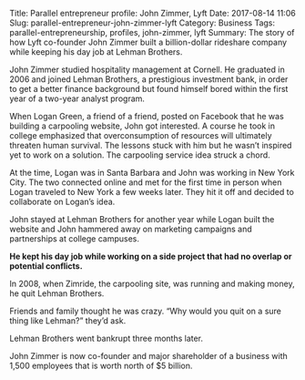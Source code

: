 Title: Parallel entrepreneur profile: John Zimmer, Lyft
Date: 2017-08-14 11:06
Slug: parallel-entrepreneur-john-zimmer-lyft
Category: Business
Tags: parallel-entrepreneurship, profiles, john-zimmer, lyft
Summary: The story of how Lyft co-founder John Zimmer built a billion-dollar rideshare company while keeping his day job at Lehman Brothers.

John Zimmer studied hospitality management at Cornell. He graduated in 2006 and joined Lehman Brothers, a prestigious investment bank, in order to get a better finance background but found himself bored within the first year of a two-year analyst program.

When Logan Green, a friend of a friend, posted on Facebook that he was building a carpooling website, John got interested. A course he took in college emphasized that overconsumption of resources will ultimately threaten human survival. The lessons stuck with him but he wasn’t inspired yet to work on a solution. The carpooling service idea struck a chord.

At the time, Logan was in Santa Barbara and John was working in New York City. The two connected online and met for the first time in person when Logan traveled to New York a few weeks later. They hit it off and decided to collaborate on Logan’s idea.

John stayed at Lehman Brothers for another year while Logan built the website and John hammered away on marketing campaigns and partnerships at college campuses.

**He kept his day job while working on a side project that had no overlap or potential conflicts.**

In 2008, when Zimride, the carpooling site, was running and making money, he quit Lehman Brothers.

Friends and family thought he was crazy. “Why would you quit on a sure thing like Lehman?” they’d ask.

Lehman Brothers went bankrupt three months later.

John Zimmer is now co-founder and major shareholder of a business with 1,500 employees that is worth north of $5 billion.
